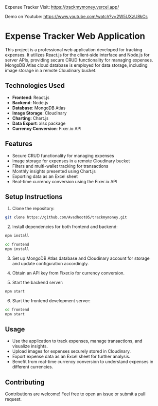 Expense Tracker
Visit: https://trackmymoney.vercel.app/

Demo on Youtube: https://www.youtube.com/watch?v=2W5UXzU8kCs

# Expense Tracker Web Application

This project is a professional web application developed for tracking expenses. It utilizes React.js for the client-side interface and Node.js for server APIs, providing secure CRUD functionality for managing expenses. MongoDB Atlas cloud database is employed for data storage, including image storage in a remote Cloudinary bucket.

## Technologies Used

- **Frontend**: React.js
- **Backend**: Node.js
- **Database**: MongoDB Atlas
- **Image Storage**: Cloudinary
- **Charting**: Chart.js
- **Data Export**: xlsx package
- **Currency Conversion**: Fixer.io API

## Features

- Secure CRUD functionality for managing expenses
- Image storage for expenses in a remote Cloudinary bucket
- Filters and multi-wallet tracking for transactions
- Monthly insights presented using Chart.js
- Exporting data as an Excel sheet
- Real-time currency conversion using the Fixer.io API

## Setup Instructions

1. Clone the repository:

```bash
git clone https://github.com/Avadhoot05/trackmymoney.git
```

2. Install dependencies for both frontend and backend:

```bash
npm install

cd frontend
npm install
```

3. Set up MongoDB Atlas database and Cloudinary account for storage and update configuration accordingly.

4. Obtain an API key from Fixer.io for currency conversion.

5. Start the backend server:

```bash
npm start
```

6. Start the frontend development server:

```bash
cd frontend
npm start
```


## Usage

- Use the application to track expenses, manage transactions, and visualize insights.
- Upload images for expenses securely stored in Cloudinary.
- Export expense data as an Excel sheet for further analysis.
- Benefit from real-time currency conversion to understand expenses in different currencies.

## Contributing

Contributions are welcome! Feel free to open an issue or submit a pull request.
